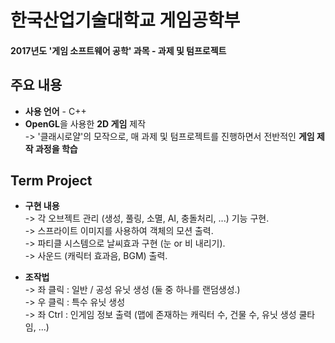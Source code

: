 # 한국산업기술대학교 게임공학부
#### 2017년도 '게임 소프트웨어 공학' 과목 - 과제 및 텀프로젝트  


## 주요 내용
* **사용 언어** - C++
* **OpenGL**을 사용한 **2D 게임** 제작  
-> '클래시로얄'의 모작으로, 매 과제 및 텀프로젝트를 진행하면서 전반적인 **게임 제작 과정을 학습**

## Term Project
* **구현 내용**  
-> 각 오브젝트 관리 (생성, 풀링, 소멸, AI, 충돌처리, ...) 기능 구현.  
-> 스프라이트 이미지를 사용하여 객체의 모션 출력.  
-> 파티클 시스템으로 날씨효과 구현 (눈 or 비 내리기).  
-> 사운드 (캐릭터 효과음, BGM) 출력.  

* **조작법**  
-> 좌 클릭 : 일반 / 공성 유닛 생성 (둘 중 하나를 랜덤생성.)  
-> 우 클릭 : 특수 유닛 생성  
-> 좌 Ctrl : 인게임 정보 출력 (맵에 존재하는 캐릭터 수, 건물 수, 유닛 생성 쿨타임, ...)  

